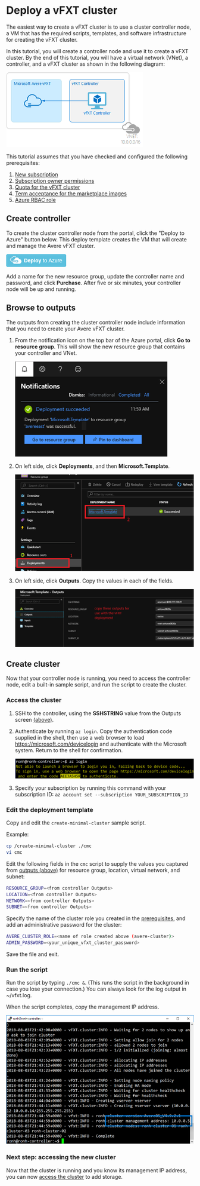 # Deploy a vFXT cluster
The easiest way to create a vFXT cluster is to use a cluster controller node, a VM that has the required scripts, templates, and software infrastructure for creating the vFXT cluster. 

In this tutorial, you will create a controller node and use it to create a vFXT cluster.  By the end of this tutorial, you will have a virtual network (VNet), a controller, and a vFXT cluster as shown in the following diagram:

<img src="images/vfxt_deployment.png">

This tutorial assumes that you have checked and configured the following prerequisites:

1. [New subscription](prereqs.md#create-a-new-subscription)
1. [Subscription owner permissions](prereqs.md#subscription-owner-permissions)
1. [Quota for the vFXT cluster](prereqs.md#quota-for-the-vfxt-cluster)
1. [Term acceptance for the marketplace images](prereqs.md#accepting-terms-for-the-two-marketplace-images)
1. [Azure RBAC role](prereqs.md#create-an-azure-rbac-role)

## Create controller

To create the cluster controller node from the portal, click the "Deploy to Azure" button below. This deploy template creates the VM that will create and manage the Avere vFXT cluster. 

<a href="https://portal.azure.com/#create/Microsoft.Template/uri/https%3A%2F%2Favereimageswestus.blob.core.windows.net%2Fgithubcontent%2Fsrc%2Fvfxt%2Fazuredeploy.json" target="_blank">
<img src="https://raw.githubusercontent.com/Azure/azure-quickstart-templates/master/1-CONTRIBUTION-GUIDE/images/deploytoazure.png"/>
</a>

Add a name for the new resource group, update the controller name and password, and click **Purchase**.  After five or six minutes, your controller node will be up and running.

## Browse to outputs

The outputs from creating the cluster controller node include information that you need to create your Avere vFXT cluster.

1. From the notification icon on the top bar of the Azure portal, click **Go to resource group**. This will show the new resource group that contains your controller and VNet.

   <img src="images/browse_to_resource_group.png">

2. On left side, click **Deployments**, and then **Microsoft.Template**.

   <img src="images/deployment_template.png">

3. On left side, click **Outputs**. Copy the values in each of the fields. 

   <img src="images/template_outputs.png">

## Create cluster
Now that your controller node is running, you need to access the controller node, edit a built-in sample script, and run the script to create the cluster. 

### Access the cluster

1. SSH to the controller, using the **SSHSTRING** value from the Outputs screen [(above)](#browse-to-outputs).

2. Authenticate by running `az login`. Copy the authentication code supplied in the shell, then use a web browser to load <a href="https://microsoft.com/devicelogin" target="_blank">https://microsoft.com/devicelogin</a> and authenticate with the Microsoft system. Return to the shell for confirmation.

   <img src="images/9azlogin.png">

3. Specify your subscription by running this command with your subscription ID:  ```az account set --subscription YOUR_SUBSCRIPTION_ID```

### Edit the deployment template

Copy and edit the `create-minimal-cluster` sample script. 

Example:
```sh
cp /create-minimal-cluster ./cmc
vi cmc
```

Edit the following fields in the `cmc` script to supply the values you captured from [outputs (above)](browse-to-outputs) for resource group, location, virtual network, and subnet:

```bash
RESOURCE_GROUP=<from controller Outputs>
LOCATION=<from controller Outputs>
NETWORK=<from controller Outputs>
SUBNET=<from controller Outputs>
```

Specify the name of the cluster role you created in the [prerequisites](prereqs.md#create-an-azure-rbac-role), and add an administrative password for the cluster:

```bash
AVERE_CLUSTER_ROLE=<name of role created above (avere-cluster)>
ADMIN_PASSWORD=<your_unique_vfxt_cluster_password>
```

Save the file and exit.

### Run the script
Run the script by typing `./cmc &`.  (This runs the script in the background in case you lose your connection.)  You can always look for the log output in ~/vfxt.log.

When the script completes, copy the management IP address.

<img src="images/14mgmtip.png">

### Next step: accessing the new cluster
Now that the cluster is running and you know its management IP address, you can now [access the cluster](access_cluster.md) to add storage.
